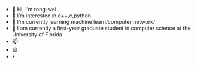 - 👋 Hi, I’m rong-wei
- 👀 I’m interested in c++,c,python
- 🌱 I’m currently learning machine learn/computer network/
- 💞️ I am currently a first-year graduate student in computer science at the University of Florida
- 📫 
- 😄
- ⚡ 

<!---
weirong57/weirong57 is a ✨ special ✨ repository because its `README.md` (this file) appears on your GitHub profile.
You can click the Preview link to take a look at your changes.
--->
